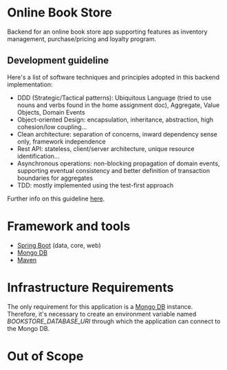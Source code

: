 # Online Book Store

Backend for an online book store app supporting features as inventory management, purchase/pricing and loyalty program.

## Development guideline

Here's a list of software techniques and principles adopted in this backend implementation:
- DDD (Strategic/Tactical patterns): Ubiquitous Language (tried to use nouns and verbs found in the home assignment doc), Aggregate, Value Objects, Domain Events
- Object-oriented Design: encapsulation, inheritance, abstraction, high cohesion/low coupling...
- Clean architecture: separation of concerns, inward dependency sense only, framework independence
- Rest API: stateless, client/server architecture, unique resource identification...
- Asynchronous operations: non-blocking propagation of domain events, supporting eventual consistency and better definition of transaction boundaries for aggregates
- TDD: mostly implemented using the test-first approach

Further info on this guideline [here](https://github.com/danilo-ambrosio/bookstore/blob/master/worklog.md).

# Framework and tools
- [Spring Boot](https://spring.io/projects/spring-boot/) (data, core, web)
- [Mongo DB](https://www.mongodb.com/)
- [Maven](https://maven.apache.org) 

# Infrastructure Requirements

The only requirement for this application is a [Mongo DB](https://www.mongodb.com/) instance. Therefore, it's necessary to create an environment variable named *BOOKSTORE_DATABASE_URI* through which the application can connect to the Mongo DB.

# Out of Scope